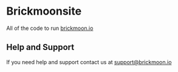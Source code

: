 # Brickmoonsite

All of the code to run [brickmoon.io](www.brickmoon.io)

## Help and Support

If you need help and support contact us at support@brickmoon.io
